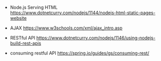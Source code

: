 - Node.js Serving HTML
  https://www.dotnetcurry.com/nodejs/1144/nodejs-html-static-pages-website

- AJAX
  https://www.w3schools.com/xml/ajax_intro.asp

- RESTful API
  https://www.dotnetcurry.com/nodejs/1146/using-nodejs-build-rest-apis

- consuming restful API
  https://spring.io/guides/gs/consuming-rest/
